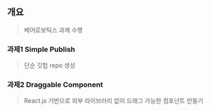 ## 개요
> 베어로보틱스 과제 수행

### 과제1 Simple Publish
> 단순 깃헙 repo 생성

### 과제2 Draggable Component
> React.js 기반으로 외부 라이브러리 없이 드래그 가능한 컴포넌트 만들기